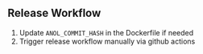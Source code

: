 Release Workflow
----------------

1. Update `ANOL_COMMIT_HASH` in the Dockerfile if needed
1. Trigger release workflow manually via github actions

